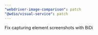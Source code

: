 ```yaml
---
"webdriver-image-comparison": patch
"@wdio/visual-service": patch
---
```


Fix capturing element screenshots with BiDi
